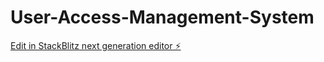 # User-Access-Management-System

[Edit in StackBlitz next generation editor ⚡️](https://stackblitz.com/~/github.com/Thrisha999/User-Access-Management-System)